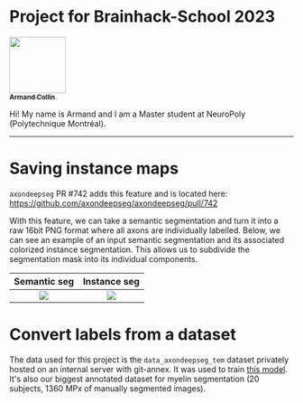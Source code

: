 # Project for Brainhack-School 2023


<a href="https://github.com/hermancollin">
   <img src="https://avatars.githubusercontent.com/u/83031821?v=4" width="100px;" alt=""/>
   <br /><sub><b>Armand Collin</b></sub>
</a>

Hi! My name is Armand and I am a Master student at NeuroPoly (Polytechnique Montréal).

-----

# Saving instance maps
`axondeepseg` PR #742 adds this feature and is located here: https://github.com/axondeepseg/axondeepseg/pull/742

With this feature, we can take a semantic segmentation and turn it into a raw 16bit PNG format where all axons are individually labelled. Below, we can see an example of an input semantic segmentation and its associated colorized instance segmentation. This allows us to subdivide the segmentation mask into its individual components.

| Semantic seg | Instance seg |
|:-:|:-:|
| <img src="https://github.com/brainhack-school2023/collin_project/assets/83031821/d09274af-b062-43c3-815f-a45850e5ef3a"> | <img src="https://github.com/brainhack-school2023/collin_project/assets/83031821/fc04f880-737a-43f4-a5b9-2a764c9f9434"  > |

# Convert labels from a dataset
The data used for this project is the `data_axondeepseg_tem` dataset privately hosted on an internal server with git-annex. It was used to train [this model](https://github.com/axondeepseg/default-TEM-model). It's also our biggest annotated dataset for myelin segmentation (20 subjects, 1360 MPx of manually segmented images).
